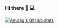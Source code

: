 ### Hi there 👋  💻

[![Anurag's GitHub stats](https://github-readme-stats.vercel.app/api?username=qorbanzadeh)](https://github.com/anuraghazra/github-readme-stats)
